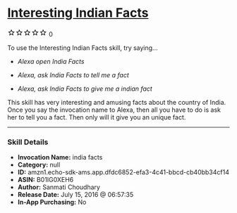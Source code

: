 # [Interesting Indian Facts](http://alexa.amazon.com/#skills/amzn1.echo-sdk-ams.app.dfdc6852-efa3-4c41-bbcd-cb40bb34cf14)
![0 stars](../../images/ic_star_border_black_18dp_1x.png)![0 stars](../../images/ic_star_border_black_18dp_1x.png)![0 stars](../../images/ic_star_border_black_18dp_1x.png)![0 stars](../../images/ic_star_border_black_18dp_1x.png)![0 stars](../../images/ic_star_border_black_18dp_1x.png) 0

To use the Interesting Indian Facts skill, try saying...

* *Alexa open India Facts*

* *Alexa, ask India Facts to tell me a fact*

* *Alexa, ask India Facts to give me a indian fact*

This skill has very interesting and amusing facts about the country of India. Once you say the invocation name to Alexa, then all you have to do is ask her to tell you a fact. Then only will it give you an unique fact.

***

### Skill Details

* **Invocation Name:** india facts
* **Category:** null
* **ID:** amzn1.echo-sdk-ams.app.dfdc6852-efa3-4c41-bbcd-cb40bb34cf14
* **ASIN:** B01IG0XEH6
* **Author:** Sanmati Choudhary
* **Release Date:** July 15, 2016 @ 06:57:35
* **In-App Purchasing:** No
